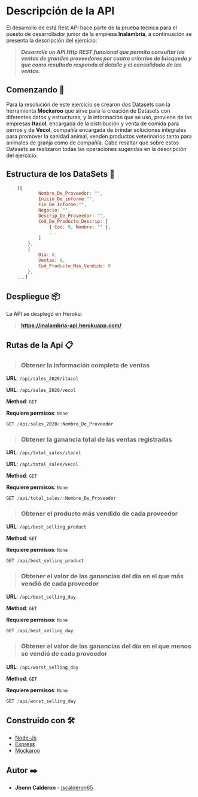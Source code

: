 # Descripción de la API

<p>El desarrollo de está Rest API hace parte de la prueba técnica para el puesto de desarrollador junior de la empresa 
<b>Inalambria</b>, a continuación se presenta la descripción del ejercicio:

> <b><i>
Desarrolle un API Http REST funcional que permita consultar las ventas de grandes proveedores por cuatro criterios de búsqueda y que como resultado responda el detalle y el consolidado de las ventas.
</i></b>

</p>

## Comenzando 🚀

<p>

Para la resolución de este ejercicio se crearon dos Datasets con la herramienta <b>Mockaroo</b> que sirve para la creación de Datasets con diferentes datos y estructuras, y la información que se usó, proviene de las empresas <b>Itacol</b>, encargada de la distribución y venta de comida para perros y de <b>Vecol</b>, compañía encargada de brindar soluciones integrales para promover la sanidad animal, venden productos veterinarios tanto para animales de granja como de compañía.
Cabe resaltar que sobre estos Datasets se realizaron todas las operaciones sugeridas en la descripción del ejercicio.

</p>

## Estructura de los DataSets 📌

```js 
    [{
            Nombre_De_Proveedor: "",
            Inicio_De_informe:"",
            Fin_De_Informe:"",
            Negocio: "",
            Descrip_De_Proveedor: "",
            Cod_De_Producto_Descrip: [
                { Cod: 0, Nombre: "" },
                ...
            ]
        },
        { 
            Dia: 0, 
            Ventas: 0, 
            Cod_Producto_Mas_Vendido: 0 
        }, 
    ...]
```
## Despliegue 📦

<p>La API se desplegó en Heroku:</p>


>**<https://inalambria-api.herokuapp.com/>**



## Rutas de la Api 📋

>### Obtener la información completa de ventas

**URL**: `/api/sales_2020/itacol`

**URL**: `/api/sales_2020/vecol`

**Method**: `GET`

**Requiere permisos**: `None`

```js 
GET /api/sales_2020/:Nombre_De_Proveedor
```

>### Obtener la ganancia total de las ventas registradas

**URL**: `/api/total_sales/itacol`

**URL**: `/api/total_sales/vecol`

**Method**: `GET`

**Requiere permisos**: `None`

```js 
GET /api/total_sales/:Nombre_De_Proveedor
```

>### Obtener el producto más vendido de cada proveedor

**URL**: `/api/best_selling_product`

**Method**: `GET`

**Requiere permisos**: `None`

```js 
GET /api/best_selling_product
```

>### Obtener el valor de las ganancias del día en el que más vendió de cada proveedor

**URL**: `/api/best_selling_day`

**Method**: `GET`

**Requiere permisos**: `None`

```js 
GET /api/best_selling_day
```

>### Obtener el valor de las ganancias del día en el que menos se vendió de cada proveedor

**URL**: `/api/worst_selling_day`

**Method**: `GET`

**Requiere permisos**: `None`

```js 
GET /api/worst_selling_day
```

## Construido con 🛠️

* [Node-Js](https://nodejs.org/es/) 
* [Express](https://expressjs.com/es/) 
* [Mockaroo](https://www.mockaroo.com/)

## Autor ✒️
* **Jhonn Calderon** - [jscalderon65](https://github.com/jscalderon65)

